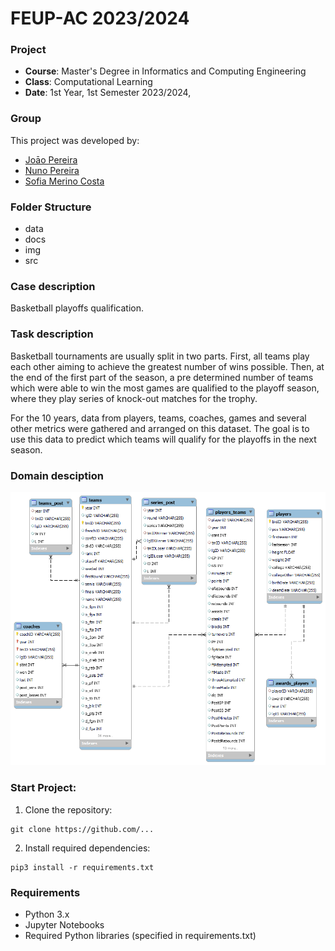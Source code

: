# FEUP-AC 2023/2024

### Project

- **Course**: Master's Degree in Informatics and Computing Engineering
- **Class**: Computational Learning 
- **Date**: 1st Year, 1st Semester 2023/2024,

### Group

This project was developed by:

- [Joāo Pereira](https://github.com/ttoino)
- [Nuno Pereira](https://github.com/)
- [Sofia Merino Costa](https://github.com/sophie-mc-dev)

### Folder Structure

- data
- docs
- img
- src

### Case description

Basketball playoffs qualification.

### Task description

Basketball tournaments are usually split in two parts. First, all teams play each other aiming to achieve the greatest number of wins possible. Then, at the end of the first part of the season, a pre determined number of teams which were able to win the most games are qualified to the playoff season, where they play series of knock-out matches for the trophy.

For the 10 years, data from players, teams, coaches, games and several other metrics were gathered and arranged on this dataset. The goal is to use this data to predict which teams will qualify for the playoffs in the next season.

### Domain desciption

![img](./img/data-description.png)

### Start Project:

1. Clone the repository:

```
git clone https://github.com/...
```

2. Install required dependencies:

```
pip3 install -r requirements.txt
```

### Requirements

- Python 3.x
- Jupyter Notebooks
- Required Python libraries (specified in requirements.txt)
